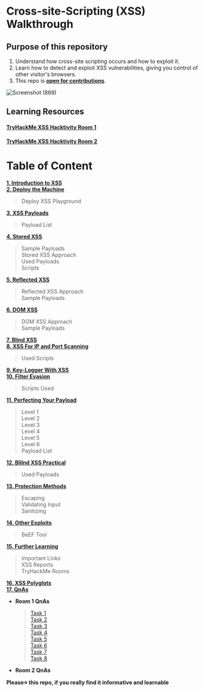 # Cross-site-Scripting (XSS) Walkthrough

## Purpose of this repository

1. Understand how cross-site scripting occurs and how to exploit it.
2. Learn how to detect and exploit XSS vulnerabilities, giving you control of other visitor's browsers.
3. This repo is **[open for contributions](https://github.com/ShubhamJagtap2000/Cross-site-Scripting/blob/main/.github/CONTRIBUTING.md)**.

  ![Screenshot (869)](https://user-images.githubusercontent.com/63872951/186128568-1b174348-4ff5-4b8d-b185-c880d6e26cf2.png)


## Learning Resources

#### **[TryHackMe XSS Hacktivity Room 1](https://tryhackme.com/room/xssgi)**
#### **[TryHackMe XSS Hacktivity Room 2](https://tryhackme.com/room/xss)**

# Table of Content

**[1. Introduction to XSS](https://github.com/ShubhamJagtap2000/Cross-site-Scripting/tree/main/01%20Introduction)**<br>
**[2. Deploy the Machine](https://github.com/ShubhamJagtap2000/Cross-site-Scripting/tree/main/02%20Deploy%20The%20Machine)**<br>
  > Deploy XSS Playground<br>
  
**[3. XSS Payloads](https://github.com/ShubhamJagtap2000/Cross-site-Scripting/tree/main/03%20XSS%20Payloads)**<br>
  > Payload List<br>
  
**[4. Stored XSS](https://github.com/ShubhamJagtap2000/Cross-site-Scripting/tree/main/04%20Stored%20XSS)**<br>
  > Sample Payloads<br>
  > Stored XSS Approach<br>
  > Used Payloads<br>
  > Scripts<br>

**[5. Reflected XSS](https://github.com/ShubhamJagtap2000/Cross-site-Scripting/tree/main/05%20Reflected%20XSS)**<br>
  > Reflected XSS Approach<br>
  > Sample Payloads<br>

**[6. DOM XSS](https://github.com/ShubhamJagtap2000/Cross-site-Scripting/tree/main/06%20DOM-Based%20XSS)**<br>
  > DOM XSS Approach<br>
  > Sample Payloads<br>

**[7. Blind XSS](https://github.com/ShubhamJagtap2000/Cross-site-Scripting/tree/main/07%20Blind%20XSS)**<br>
**[8. XSS For IP and Port Scanning](https://github.com/ShubhamJagtap2000/Cross-site-Scripting/tree/main/08%20XSS%20for%20IP%20and%20Port%20Scanning)**<br>
  > Used Scripts<br>

**[9. Key-Logger With XSS](https://github.com/ShubhamJagtap2000/Cross-site-Scripting/tree/main/09%20KeyLogger%20with%20XSS)**<br>
**[10. Filter Evasion](https://github.com/ShubhamJagtap2000/Cross-site-Scripting/tree/main/10%20Filter%20Evasion)**<br>
  > Scripts Used<br>

**[11. Perfecting Your Payload](https://github.com/ShubhamJagtap2000/Cross-site-Scripting/tree/main/11%20Perfecting%20Your%20Payload)**<br>
  > Level 1<br>
  > Level 2<br>
  > Level 3<br>
  > Level 4<br>
  > Level 5<br>
  > Level 6<br>
  > Payload List<br>

**[12. Blilnd XSS Practical](https://github.com/ShubhamJagtap2000/Cross-site-Scripting/tree/main/12%20Blind%20XSS%20Practical)**<br>
  > Used Payloads<br>
  
**[13. Protection Methods](https://github.com/ShubhamJagtap2000/Cross-site-Scripting/tree/main/13%20Protection%20Methods)**<br>
  > Escaping<br>
  > Validating Input<br>
  > Sanitizing<br>
  
**[14. Other Exploits](https://github.com/ShubhamJagtap2000/Cross-site-Scripting/tree/main/14%20Other%20Exploits)**<br>
  > BeEF Tool<br>
  
**[15. Further Learning](https://github.com/ShubhamJagtap2000/Cross-site-Scripting/tree/main/15%20Further%20Learning)**<br>
  > Important Links<br>
  > XSS Reports<br>
  > TryHackMe Rooms<br>
  
**[16. XSS Polyglots](https://github.com/ShubhamJagtap2000/Cross-site-Scripting/tree/main/16%20XSS%20Polyglots)**<br>
**[17. QnAs](https://github.com/ShubhamJagtap2000/Cross-site-Scripting/tree/main/17%20QnA)**<br>
  - **Room 1 QnAs**<br>
  
    > [Task 1](https://github.com/ShubhamJagtap2000/Cross-site-Scripting/tree/main/17%20QnA/Room%202#task-1)<br>
    > [Task 2](https://github.com/ShubhamJagtap2000/Cross-site-Scripting/tree/main/17%20QnA/Room%202#task-2)<br>
    > [Task 3](https://github.com/ShubhamJagtap2000/Cross-site-Scripting/tree/main/17%20QnA/Room%202#task-3)<br>
    > [Task 4](https://github.com/ShubhamJagtap2000/Cross-site-Scripting/tree/main/17%20QnA/Room%202#task-4)<br>
    > [Task 5](https://github.com/ShubhamJagtap2000/Cross-site-Scripting/tree/main/17%20QnA/Room%202#task-5)<br>
    > [Task 6](https://github.com/ShubhamJagtap2000/Cross-site-Scripting/tree/main/17%20QnA/Room%202#task-6)<br>
    > [Task 7](https://github.com/ShubhamJagtap2000/Cross-site-Scripting/tree/main/17%20QnA/Room%202#task-7)<br>
    > [Task 8](https://github.com/ShubhamJagtap2000/Cross-site-Scripting/tree/main/17%20QnA/Room%202#task-8)<br>
 
 - **Room 2 QnAs** <br>

**Please⭐ this repo, if you really find it informative and learnable**

